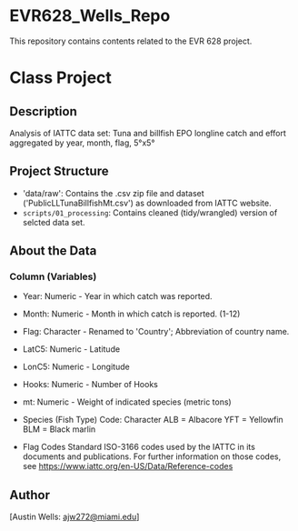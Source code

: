 # EVR628_Wells_Repo
This repository contains contents related to the EVR 628 project.

# Class Project

## Description

Analysis of IATTC data set: Tuna and billfish EPO longline catch and effort aggregated by year, month, flag, 5°x5°

## Project Structure

- 'data/raw': Contains the .csv zip file and dataset ('PublicLLTunaBillfishMt.csv') as downloaded from IATTC website.
- `scripts/01_processing`: Contains cleaned (tidy/wrangled) version of selcted data set.

## About the Data
### Column (Variables)
  - Year:   Numeric   - Year in which catch was reported.
  - Month:  Numeric   - Month in which catch is reported. (1-12)
  - Flag:   Character - Renamed to 'Country'; Abbreviation of country name.
  - LatC5:  Numeric   - Latitude
  - LonC5:  Numeric   - Longitude
  - Hooks:  Numeric   - Number of Hooks
  
  - <Spp>mt:  Numeric   - Weight of indicated species (metric tons)
  
  - Species (Fish Type) Code: Character 
      ALB = Albacore
      YFT = Yellowfin
      BLM = Black marlin
      
  - Flag Codes
      Standard ISO-3166 codes used by the IATTC in its documents and publications.
      For further information on those codes, see
      https://www.iattc.org/en-US/Data/Reference-codes
    

## Author

[Austin Wells: ajw272@miami.edu]